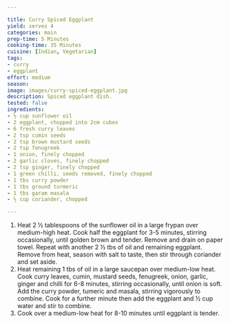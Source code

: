 ```yaml
---

title: Curry Spiced Eggplant
yield: serves 4
categories: main
prep-time: 5 Minutes
cooking-time: 35 Minutes
cuisine: [Indian, Vegetarian]
tags:
- curry
- eggplant
effort: medium
season:
image: images/curry-spiced-eggplant.jpg
description: Spiced eggplant dish.
tested: false
ingredients:
- ½ cup sunflower oil
- 2 eggplant, chopped into 2cm cubes
- 6 fresh curry leaves
- 2 tsp cumin seeds
- 2 tsp brown mustard seeds
- 2 tsp fenugreek
- 1 onion, finely chopped
- 2 garlic cloves, finely chopped
- 2 tsp ginger, finely chopped
- 1 green chilli, seeds removed, finely chopped
- 1 tbs curry powder
- 1 tbs ground turmeric
- 1 tbs garam masala
- ½ cup coriander, chopped

---
```




1. Heat 2 ½ tablespoons of the sunflower oil in a large frypan over medium-high heat. Cook half the eggplant for 3-5 minutes, stirring occasionally, until golden brown and tender. Remove and drain on paper towel. Repeat with another 2 ½ tbs of oil and remaining eggplant. Remove from heat, season with salt to taste, then stir through coriander and set aside.
2. Heat remaining 1 tbs of oil in a large saucepan over medium-low heat. Cook curry leaves, cumin, mustard seeds, fenugreek, onion, garlic, ginger and chilli for 6-8 minutes, stirring occasionally, until onion is soft. Add the curry powder, tumeric and masala, stirring vigorously to combine. Cook for a further minute then add the eggplant and ½ cup water and stir to combine.
3. Cook over a medium-low heat for 8-10 minutes until eggplant is tender.
